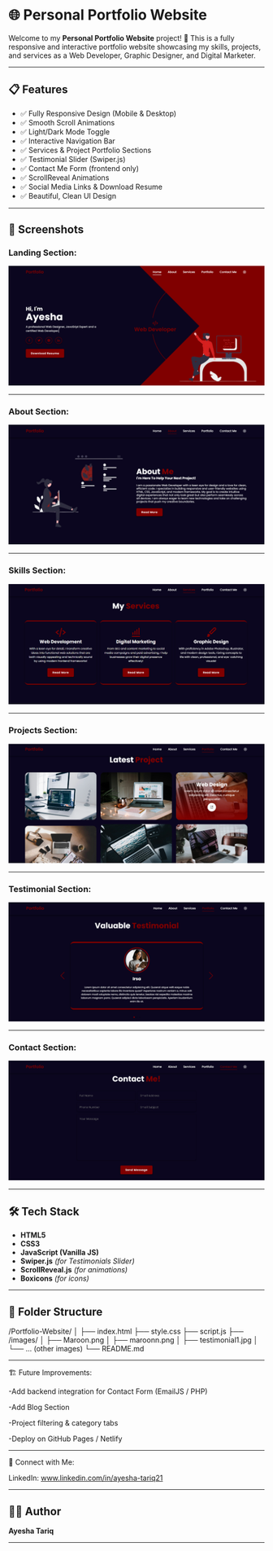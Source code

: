 # 🌐 Personal Portfolio Website 

Welcome to my **Personal Portfolio Website** project! 🚀 This is a fully responsive and interactive portfolio website showcasing my skills, projects, and services as a Web Developer, Graphic Designer, and Digital Marketer.

---

## 📋 Features
- ✅ Fully Responsive Design (Mobile & Desktop)
- ✅ Smooth Scroll Animations
- ✅ Light/Dark Mode Toggle
- ✅ Interactive Navigation Bar
- ✅ Services & Project Portfolio Sections
- ✅ Testimonial Slider (Swiper.js)
- ✅ Contact Me Form (frontend only)
- ✅ ScrollReveal Animations
- ✅ Social Media Links & Download Resume
- ✅ Beautiful, Clean UI Design

---
## 📸 Screenshots


### Landing Section:
![landing](images/landing_page.png)

---

### About Section:
![About](images/about_page.png)

---

### Skills Section:
![Skills](images/Skill_page.png)

---

### Projects Section:
![Projects](images/project_page.png)

---

### Testimonial Section:
![Testimonial](images/testimonial_page.png)

---

### Contact Section:
![Contact](images/contact_page.png)

---

## 🛠️ Tech Stack
- **HTML5**
- **CSS3**
- **JavaScript (Vanilla JS)**
- **Swiper.js** *(for Testimonials Slider)*
- **ScrollReveal.js** *(for animations)*
- **Boxicons** *(for icons)*

---

## 📂 Folder Structure

/Portfolio-Website/
│
├── index.html
├── style.css
├── script.js
├── /images/
│ ├── Maroon.png
│ ├── maroonn.png
│ ├── testimonial1.jpg
│ └── ... (other images)
└── README.md

---

🏗️ Future Improvements:

-Add backend integration for Contact Form (EmailJS / PHP)

-Add Blog Section

-Project filtering & category tabs

-Deploy on GitHub Pages / Netlify

---

🤝 Connect with Me:

LinkedIn: www.linkedin.com/in/ayesha-tariq21

---

## 👩‍💻 Author

**Ayesha Tariq**

---






